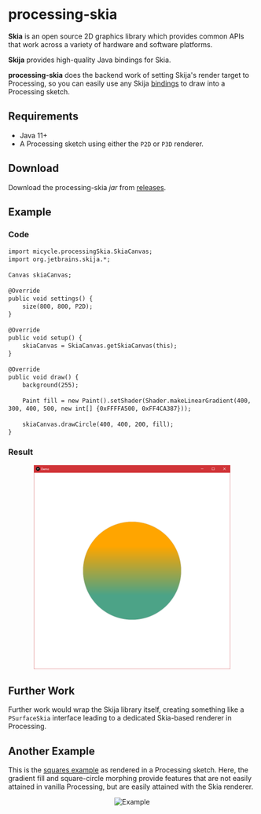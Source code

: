 # processing-skia

**Skia** is an open source 2D graphics library which provides common APIs that work across a variety of hardware and software platforms.

**Skija** provides high-quality Java bindings for Skia.

**processing-skia** does the backend work of setting Skija's render target to Processing, so you can easily use any Skija [bindings](https://github.com/JetBrains/skija/blob/master/docs/Getting%20Started.md) to draw into a Processing sketch.

## Requirements
* Java 11+
* A Processing sketch using either the `P2D` or `P3D` renderer.

## Download
Download the processing-skia *jar* from [releases](https://github.com/micycle1/processing-skia/releases/).

## Example
### Code

```
import micycle.processingSkia.SkiaCanvas;
import org.jetbrains.skija.*;

Canvas skiaCanvas;

@Override
public void settings() {
    size(800, 800, P2D);
}

@Override
public void setup() {
    skiaCanvas = SkiaCanvas.getSkiaCanvas(this);
}

@Override
public void draw() {
    background(255);
	
    Paint fill = new Paint().setShader(Shader.makeLinearGradient(400, 300, 400, 500, new int[] {0xFFFFA500, 0xFF4CA387}));
	
    skiaCanvas.drawCircle(400, 400, 200, fill);
}
```
### Result
<p align="center">
<img src="resources/result_example.png" alt="Example" width="400"squares_examplesquares_example/></a><br></p>

## Further Work
Further work would wrap the Skija library itself, creating something like a `PSurfaceSkia` interface leading to a dedicated Skia-based renderer in Processing.

## Another Example

This is the [squares example](https://github.com/JetBrains/skija/blob/master/examples/lwjgl/src/main/java/org/jetbrains/skija/examples/lwjgl/SquaresScene.java) as rendered in a Processing sketch. Here, the gradient fill and square-circle morphing provide features that are not easily attained in vanilla Processing, but are easily attained with the Skia renderer.

<p align="center">
<img src="resources/squares_example.gif" alt="Example"/></a><br></p>
